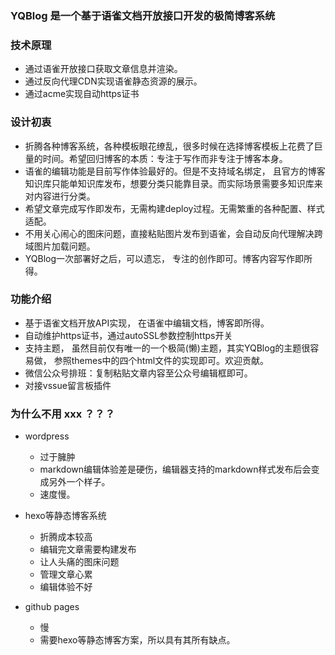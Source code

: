 ### YQBlog 是一个基于语雀文档开放接口开发的极简博客系统

### 技术原理
+ 通过语雀开放接口获取文章信息并渲染。
+ 通过反向代理CDN实现语雀静态资源的展示。
+ 通过acme实现自动https证书

### 设计初衷
+ 折腾各种博客系统，各种模板眼花缭乱，很多时候在选择博客模板上花费了巨量的时间。希望回归博客的本质：专注于写作而非专注于博客本身。
+ 语雀的编辑功能是目前写作体验最好的。但是不支持域名绑定， 且官方的博客知识库只能单知识库发布，想要分类只能靠目录。而实际场景需要多知识库来对内容进行分类。
+ 希望文章完成写作即发布，无需构建deploy过程。无需繁重的各种配置、样式适配。
+ 不用关心闹心的图床问题，直接粘贴图片发布到语雀，会自动反向代理解决跨域图片加载问题。
+ YQBlog一次部署好之后，可以遗忘， 专注的创作即可。博客内容写作即所得。

### 功能介绍
+ 基于语雀文档开放API实现， 在语雀中编辑文档，博客即所得。
+ 自动维护https证书，通过autoSSL参数控制https开关
+ 支持主题， 虽然目前仅有唯一的一个极简(懒)主题，其实YQBlog的主题很容易做， 参照themes中的四个html文件的实现即可。欢迎贡献。
+ 微信公众号排班：复制粘贴文章内容至公众号编辑框即可。
+ 对接vssue留言板插件


### 为什么不用 xxx ？？？
+ wordpress
    + 过于臃肿
    + markdown编辑体验差是硬伤，编辑器支持的markdown样式发布后会变成另外一个样子。
    + 速度慢。
    
+ hexo等静态博客系统
    + 折腾成本较高
    + 编辑完文章需要构建发布
    + 让人头痛的图床问题
    + 管理文章心累
    + 编辑体验不好
  
+ github pages
  + 慢
  + 需要hexo等静态博客方案，所以具有其所有缺点。